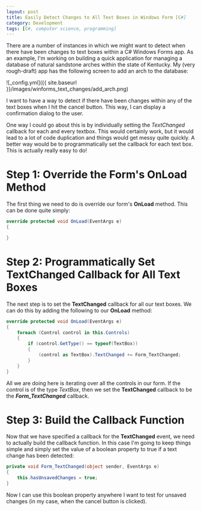```yaml
---
layout: post
title: Easily Detect Changes to All Text Boxes in Windows Form [C#]
category: Development
tags: [C#, computer science, programming]
---
```


There are a number of instances in which we might want to detect when there have been changes to text boxes within a C# Windows Forms app. As an example, I'm working on building a quick application for managing a database of natural sandstone arches within the state of Kentucky. My (very rough-draft) app has the following screen to add an arch to the database:

![_config.yml]({{ site.baseurl }}/images/winforms_text_changes/add_arch.png)

I want to have a way to detect if there have been changes within any of the text boxes when I hit the cancel button. This way, I can display a confirmation dialog to the user. 

One way I could go about this is by individually setting the *TextChanged* callback for each and every textbox. This would certainly work, but it would lead to a lot of code duplication and things would get messy quite quickly. A better way would be to programmatically set the callback for each text box. This is actually really easy to do!

# Step 1: Override the Form's **OnLoad** Method

The first thing we need to do is override our form's **OnLoad** method. This can be done quite simply:

```c#
override protected void OnLoad(EventArgs e)
{

}
```
# Step 2: Programmatically Set **TextChanged** Callback for All Text Boxes

The next step is to set the **TextChanged** callback for all our text boxes. We can do this by adding the following to our **OnLoad** method:

```c#
override protected void OnLoad(EventArgs e)
{
	foreach (Control control in this.Controls)
	{
		if (control.GetType() == typeof(TextBox))
		{
			(control as TextBox).TextChanged += Form_TextChanged;
		}
	}
}
```

All we are doing here is iterating over all the controls in our form. If the control is of the type *TextBox*, then we set the **TextChanged** callback to be the ***Form_TextChanged*** callback.

# Step 3: Build the Callback Function

Now that we have specified a callback for the **TextChanged** event, we need to actually build the callback function. In this case I'm going to keep things simple and simply set the value of a boolean property to true if a text change has been detected:

```c#
private void Form_TextChanged(object sender, EventArgs e)
{
	this.hasUnsavedChanges = true;
}
```

Now I can use this boolean property anywhere I want to test for unsaved changes (in my case, when the cancel button is clicked).
